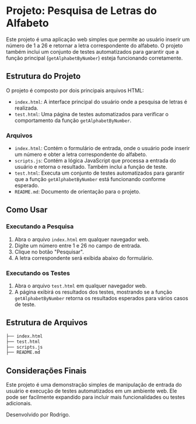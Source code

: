 # Projeto: Pesquisa de Letras do Alfabeto

Este projeto é uma aplicação web simples que permite ao usuário inserir um número de 1 a 26 e retornar a letra correspondente do alfabeto. O projeto também inclui um conjunto de testes automatizados para garantir que a função principal (`getAlphabetByNumber`) esteja funcionando corretamente.

## Estrutura do Projeto

O projeto é composto por dois principais arquivos HTML:

- `index.html`: A interface principal do usuário onde a pesquisa de letras é realizada.
- `test.html`: Uma página de testes automatizados para verificar o comportamento da função `getAlphabetByNumber`.

### Arquivos

- `index.html`: Contém o formulário de entrada, onde o usuário pode inserir um número e obter a letra correspondente do alfabeto.
- `scripts.js`: Contém a lógica JavaScript que processa a entrada do usuário e retorna o resultado. Também inclui a função de teste.
- `test.html`: Executa um conjunto de testes automatizados para garantir que a função `getAlphabetByNumber` está funcionando conforme esperado.
- `README.md`: Documento de orientação para o projeto.

## Como Usar

### Executando a Pesquisa

1. Abra o arquivo `index.html` em qualquer navegador web.
2. Digite um número entre 1 e 26 no campo de entrada.
3. Clique no botão "Pesquisar".
4. A letra correspondente será exibida abaixo do formulário.

### Executando os Testes

1. Abra o arquivo `test.html` em qualquer navegador web.
2. A página exibirá os resultados dos testes, mostrando se a função `getAlphabetByNumber` retorna os resultados esperados para vários casos de teste.

## Estrutura de Arquivos

```bash
├── index.html
├── test.html
├── scripts.js
├── README.md
```

## Considerações Finais
Este projeto é uma demonstração simples de manipulação de entrada do usuário e execução de testes automatizados em um ambiente web. Ele pode ser facilmente expandido para incluir mais funcionalidades ou testes adicionais.

Desenvolvido por Rodrigo.